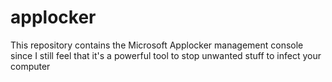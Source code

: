 # applocker
This repository contains the Microsoft Applocker management console since I still feel that it's a powerful tool to stop unwanted stuff to infect your computer
